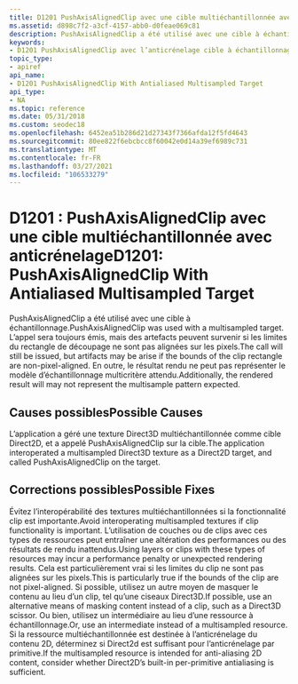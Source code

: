 ```yaml
---
title: D1201 PushAxisAlignedClip avec une cible multiéchantillonnée avec anticrénelage
ms.assetid: d898c7f2-a3cf-4157-abb0-d0feae069c81
description: PushAxisAlignedClip a été utilisé avec une cible à échantillonnage. L’appel sera toujours émis, mais des artefacts peuvent survenir si les limites du rectangle de découpage ne sont pas alignées sur les pixels. En outre, le résultat rendu ne peut pas représenter le modèle d’échantillonnage multicritère attendu.
keywords:
- D1201 PushAxisAlignedClip avec l’anticrénelage cible à échantillonnage multiéchantillonné
topic_type:
- apiref
api_name:
- D1201 PushAxisAlignedClip With Antialiased Multisampled Target
api_type:
- NA
ms.topic: reference
ms.date: 05/31/2018
ms.custom: seodec18
ms.openlocfilehash: 6452ea51b286d21d27343f7366afda12f5fd4643
ms.sourcegitcommit: 80ee822f6ebcbcc8f60042e0d14a39ef6989c731
ms.translationtype: MT
ms.contentlocale: fr-FR
ms.lasthandoff: 03/27/2021
ms.locfileid: "106533279"
---
```

# <a name="d1201-pushaxisalignedclip-with-antialiased-multisampled-target"></a><span data-ttu-id="61703-106">D1201 : PushAxisAlignedClip avec une cible multiéchantillonnée avec anticrénelage</span><span class="sxs-lookup"><span data-stu-id="61703-106">D1201: PushAxisAlignedClip With Antialiased Multisampled Target</span></span>

<span data-ttu-id="61703-107">PushAxisAlignedClip a été utilisé avec une cible à échantillonnage.</span><span class="sxs-lookup"><span data-stu-id="61703-107">PushAxisAlignedClip was used with a multisampled target.</span></span> <span data-ttu-id="61703-108">L’appel sera toujours émis, mais des artefacts peuvent survenir si les limites du rectangle de découpage ne sont pas alignées sur les pixels.</span><span class="sxs-lookup"><span data-stu-id="61703-108">The call will still be issued, but artifacts may be arise if the bounds of the clip rectangle are non-pixel-aligned.</span></span> <span data-ttu-id="61703-109">En outre, le résultat rendu ne peut pas représenter le modèle d’échantillonnage multicritère attendu.</span><span class="sxs-lookup"><span data-stu-id="61703-109">Additionally, the rendered result will may not represent the multisample pattern expected.</span></span>






 

## <a name="possible-causes"></a><span data-ttu-id="61703-110">Causes possibles</span><span class="sxs-lookup"><span data-stu-id="61703-110">Possible Causes</span></span>

<span data-ttu-id="61703-111">L’application a géré une texture Direct3D multiéchantillonnée comme cible Direct2D, et a appelé PushAxisAlignedClip sur la cible.</span><span class="sxs-lookup"><span data-stu-id="61703-111">The application interoperated a multisampled Direct3D texture as a Direct2D target, and called PushAxisAlignedClip on the target.</span></span>

## <a name="possible-fixes"></a><span data-ttu-id="61703-112">Corrections possibles</span><span class="sxs-lookup"><span data-stu-id="61703-112">Possible Fixes</span></span>

<span data-ttu-id="61703-113">Évitez l’interopérabilité des textures multiéchantillonnées si la fonctionnalité clip est importante.</span><span class="sxs-lookup"><span data-stu-id="61703-113">Avoid interoperating multisampled textures if clip functionality is important.</span></span> <span data-ttu-id="61703-114">L’utilisation de couches ou de clips avec ces types de ressources peut entraîner une altération des performances ou des résultats de rendu inattendus.</span><span class="sxs-lookup"><span data-stu-id="61703-114">Using layers or clips with these types of resources may incur a performance penalty or unexpected rendering results.</span></span> <span data-ttu-id="61703-115">Cela est particulièrement vrai si les limites du clip ne sont pas alignées sur les pixels.</span><span class="sxs-lookup"><span data-stu-id="61703-115">This is particularly true if the bounds of the clip are not pixel-aligned.</span></span> <span data-ttu-id="61703-116">Si possible, utilisez un autre moyen de masquer le contenu au lieu d’un clip, tel qu’une ciseaux Direct3D.</span><span class="sxs-lookup"><span data-stu-id="61703-116">If possible, use an alternative means of masking content instead of a clip, such as a Direct3D scissor.</span></span> <span data-ttu-id="61703-117">Ou bien, utilisez un intermédiaire au lieu d’une ressource à échantillonnage.</span><span class="sxs-lookup"><span data-stu-id="61703-117">Or, use an intermediate instead of a multisampled resource.</span></span> <span data-ttu-id="61703-118">Si la ressource multiéchantillonnée est destinée à l’anticrénelage du contenu 2D, déterminez si Direct2d est suffisant pour l’anticrénelage par primitive.</span><span class="sxs-lookup"><span data-stu-id="61703-118">If the multisampled resource is intended for anti-aliasing 2D content, consider whether Direct2D’s built-in per-primitive antialiasing is sufficient.</span></span>

 

 




